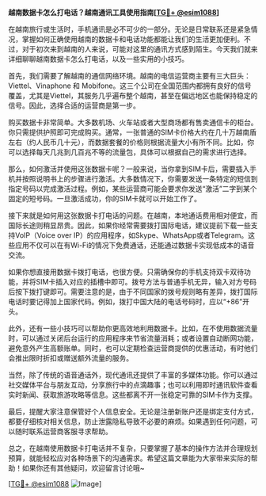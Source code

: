 **越南数据卡怎么打电话？越南通讯工具使用指南[[TG💪+ @esim1088](https://t.me/s/esim1088)]**

在越南旅行或生活时，手机通讯是必不可少的一部分。无论是日常联系还是紧急情况，掌握如何正确使用越南的数据卡和电话功能都能让我们的生活更加便利。不过，对于初次来到越南的人来说，可能对这里的通讯方式感到陌生。今天我们就来详细聊聊越南数据卡怎么打电话，以及一些实用的小技巧。

首先，我们需要了解越南的通信网络环境。越南的电信运营商主要有三大巨头：Viettel、Vinaphone 和 Mobifone。这三个公司在全国范围内都拥有良好的信号覆盖，尤其是Viettel，其服务几乎遍布整个越南，甚至在偏远地区也能保持稳定的信号。因此，选择合适的运营商是第一步。

购买数据卡非常简单。大多数机场、火车站或者大型商场都有售卖通信卡的柜台。你只需提供护照即可完成购买。通常，一张普通的SIM卡价格大约在几十万越南盾左右（约人民币几十元），而数据套餐的价格则根据流量大小有所不同。比如，你可以选择每天几兆到几百兆不等的流量包，具体可以根据自己的需求进行选择。

那么，如何激活并使用这张数据卡呢？一般来说，当你拿到SIM卡后，需要插入手机并按照说明书上的步骤进行激活。大多数情况下，你需要发送一条特定的短信到指定号码以完成激活过程。例如，某些运营商可能会要求你发送“激活”二字到某个固定的短号码。一旦激活成功，你的SIM卡就可以开始工作了。

接下来就是如何用这张数据卡打电话的问题。在越南，本地通话费用相对便宜，而国际长途则稍显昂贵。因此，如果你经常需要拨打国际电话，建议提前下载一些支持VoIP（Voice over IP）的应用程序，如Skype、WhatsApp或者Telegram。这些应用不仅可以在有Wi-Fi的情况下免费通话，还能通过数据卡实现低成本的语音交流。

如果你想直接用数据卡拨打电话，也很方便。只需确保你的手机支持双卡双待功能，并将SIM卡插入对应的插槽中即可。拨号方法与普通手机无异，输入对方号码后按下拨打键即可。需要注意的是，由于不同国家的拨号规则略有差异，拨打国际电话时要记得加上国家代码。例如，拨打中国大陆的电话号码时，应以“+86”开头。

此外，还有一些小技巧可以帮助你更高效地利用数据卡。比如，在不使用数据流量时，可以通过关闭后台运行的应用程序来节省流量消耗；或者设置自动断网功能，避免意外产生高额账单。同时，也可以定期检查运营商提供的优惠活动，有时他们会推出限时折扣或赠送额外流量的服务。

当然，除了传统的语音通话外，现代通讯还提供了丰富的多媒体功能。你可以通过社交媒体平台与朋友互动，分享旅行中的点滴趣事；也可以利用即时通讯软件查看实时新闻、获取旅游攻略等信息。这些都离不开一张稳定可靠的SIM卡作为支撑。

最后，提醒大家注意保管好个人信息安全。无论是注册新账户还是绑定支付方式，都要仔细核对相关信息，防止泄露隐私导致不必要的麻烦。如果遇到任何问题，可以随时联系运营商客服寻求帮助。

总之，在越南使用数据卡打电话并不复杂，只要掌握了基本的操作方法并合理规划预算，就能轻松应对各种场景下的沟通需求。希望这篇文章能为大家带来实际的帮助！如果你还有其他疑问，欢迎留言讨论哦~

[[TG💪+ @esim1088](https://t.me/s/esim1088) ![Image](https://i.postimg.cc/4NQfJmqS/Snipaste-2025-05-13-00-14-12.png)]